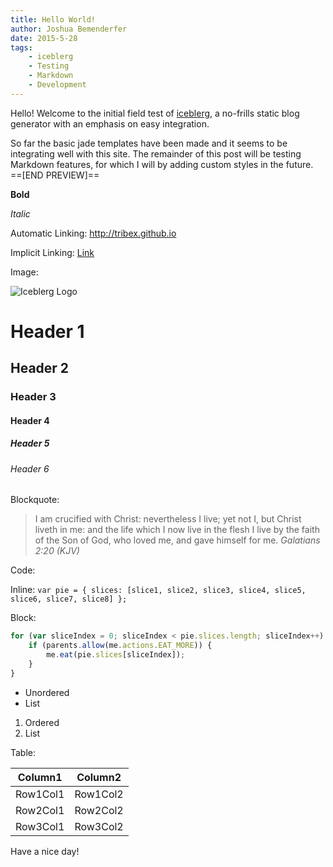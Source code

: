 ```yaml
---
title: Hello World!
author: Joshua Bemenderfer
date: 2015-5-28
tags:
    - iceblerg
    - Testing
    - Markdown
    - Development
---
```

Hello! Welcome to the initial field test of [iceblerg](https://github.com/Tribex/iceblerg), a no-frills static blog generator with an emphasis on easy integration.

So far the basic jade templates have been made and it seems to be integrating well with this site.
The remainder of this post will be testing Markdown features, for which I will by adding custom styles in the future.
==[END PREVIEW]==

**Bold**

*Italic*

Automatic Linking:
http://tribex.github.io

Implicit Linking:
[Link](http://tribex.github.io)

Image:

![Iceblerg Logo](https://raw.githubusercontent.com/Tribex/iceblerg/master/assets/iceblerg-full.png)

# Header 1
## Header 2
### Header 3
#### Header 4
##### Header 5
###### Header 6

Blockquote:

> I am crucified with Christ: nevertheless I live; yet not I, but Christ liveth in me: and the life which I now live in the flesh I live by the faith of the Son of God, who loved me, and gave himself for me.
<cite>Galatians 2:20 (KJV)</cite>

Code:

Inline: `var pie = { slices: [slice1, slice2, slice3, slice4, slice5, slice6, slice7, slice8] };`

Block:

```javascript
for (var sliceIndex = 0; sliceIndex < pie.slices.length; sliceIndex++) {
    if (parents.allow(me.actions.EAT_MORE)) {
        me.eat(pie.slices[sliceIndex]);
    }
}
```


* Unordered
* List


1. Ordered
2. List

Table:

| Column1  | Column2  |
| -------- | -------- |
| Row1Col1 | Row1Col2 |
| Row2Col1 | Row2Col2 |
| Row3Col1 | Row3Col2 |

Have a nice day!
